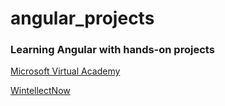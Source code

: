 # angular_projects
<h3>Learning Angular with hands-on projects</h3>
<p><a href="https://mva.microsoft.com/search/SearchResults.aspx#!q=Mastering%20Angular&lang=1033">Microsoft Virtual Academy</a></p>
<p><a href="https://www.wintellectnow.com/Home/SeriesDetail?seriesId=mastering-angular">WintellectNow</a></p>


